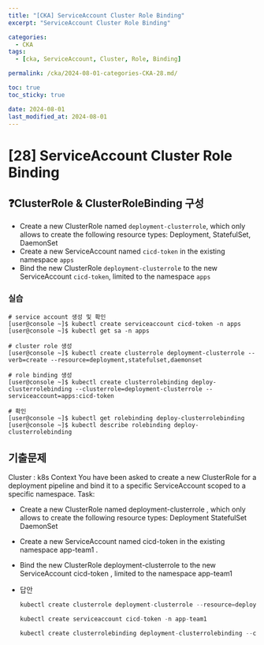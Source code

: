 ```yaml
---
title: "[CKA] ServiceAccount Cluster Role Binding"
excerpt: "ServiceAccount Cluster Role Binding"

categories:
  - CKA
tags:
  - [cka, ServiceAccount, Cluster, Role, Binding]

permalink: /cka/2024-08-01-categories-CKA-28.md/

toc: true
toc_sticky: true

date: 2024-08-01
last_modified_at: 2024-08-01
---
```


# [28] ServiceAccount Cluster Role Binding

## ❓ClusterRole &amp; ClusterRoleBinding 구성

- Create a new ClusterRole named `deployment-clusterrole`, which only allows to create the following resource types: Deployment, StatefulSet, DaemonSet
- Create a new ServiceAccount named `cicd-token` in the existing namespace `apps`
- Bind the new ClusterRole `deployment-clusterrole` to the new ServiceAccount `cicd-token`, limited to the namespace `apps`

### 실습

```docker
# service account 생성 및 확인
[user@console ~]$ kubectl create serviceaccount cicd-token -n apps
[user@console ~]$ kubectl get sa -n apps

# cluster role 생성
[user@console ~]$ kubectl create clusterrole deployment-clusterrole --verb=create --resource=deployment,statefulset,daemonset

# role binding 생성
[user@console ~]$ kubectl create clusterrolebinding deploy-clusterrolebinding --clusterrole=deployment-clusterrole --serviceaccount=apps:cicd-token

# 확인
[user@console ~]$ kubectl get rolebinding deploy-clusterrolebinding
[user@console ~]$ kubectl describe rolebinding deploy-clusterrolebinding 

```

## 기출문제

Cluster : k8s Context You have been asked to create a new ClusterRole for a deployment pipeline and bind it to a specific ServiceAccount scoped to a specific namespace. Task:

- Create a new ClusterRole named deployment-clusterrole , which only allows to create the following resource types: Deployment StatefulSet DaemonSet
- Create a new ServiceAccount named cicd-token in the existing namespace app-team1 .
- Bind the new ClusterRole deployment-clusterrole to the new ServiceAccount cicd-token , limited to the namespace app-team1
- 답안
    
    ```jsx
    kubectl create clusterrole deployment-clusterrole --resource=deployment,statefulset,daemonset --verb=create
    
    ```
    
    ```jsx
    kubectl create serviceaccount cicd-token -n app-team1
    
    ```
    
    ```jsx
    kubectl create clusterrolebinding deployment-clusterrolebinding --clusterrole=deployment-clusterrole --serviceaccount=app-team1:cicd-token
    
    ```
